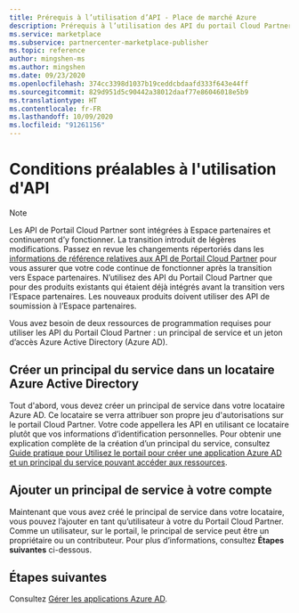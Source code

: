 ```yaml
---
title: Prérequis à l’utilisation d’API - Place de marché Azure
description: Prérequis à l’utilisation des API du portail Cloud Partner.
ms.service: marketplace
ms.subservice: partnercenter-marketplace-publisher
ms.topic: reference
author: mingshen-ms
ms.author: mingshen
ms.date: 09/23/2020
ms.openlocfilehash: 374cc3398d1037b19ceddcbdaafd333f643e44ff
ms.sourcegitcommit: 829d951d5c90442a38012daaf77e86046018e5b9
ms.translationtype: HT
ms.contentlocale: fr-FR
ms.lasthandoff: 10/09/2020
ms.locfileid: "91261156"
---
```

# <a name="api-prerequisites"></a>Conditions préalables à l'utilisation d'API

> [!NOTE]
> Les API de Portail Cloud Partner sont intégrées à Espace partenaires et continueront d’y fonctionner. La transition introduit de légères modifications. Passez en revue les changements répertoriés dans les [informations de référence relatives aux API de Portail Cloud Partner](cloud-partner-portal-api-overview.md) pour vous assurer que votre code continue de fonctionner après la transition vers Espace partenaires. N’utilisez des API du Portail Cloud Partner que pour des produits existants qui étaient déjà intégrés avant la transition vers l’Espace partenaires. Les nouveaux produits doivent utiliser des API de soumission à l’Espace partenaires.

Vous avez besoin de deux ressources de programmation requises pour utiliser les API du Portail Cloud Partner : un principal de service et un jeton d’accès Azure Active Directory (Azure AD).

## <a name="create-service-principal-in-azure-active-directory-tenant"></a>Créer un principal du service dans un locataire Azure Active Directory

Tout d'abord, vous devez créer un principal de service dans votre locataire Azure AD. Ce locataire se verra attribuer son propre jeu d'autorisations sur le portail Cloud Partner. Votre code appellera les API en utilisant ce locataire plutôt que vos informations d’identification personnelles. Pour obtenir une explication complète de la création d’un principal du service, consultez [Guide pratique pour Utilisez le portail pour créer une application Azure AD et un principal du service pouvant accéder aux ressources](../active-directory/develop/howto-create-service-principal-portal.md).

## <a name="add-service-principal-to-your-account"></a>Ajouter un principal de service à votre compte

Maintenant que vous avez créé le principal de service dans votre locataire, vous pouvez l’ajouter en tant qu’utilisateur à votre du Portail Cloud Partner. Comme un utilisateur, sur le portail, le principal de service peut être un propriétaire ou un contributeur. Pour plus d’informations, consultez **Étapes suivantes** ci-dessous.

## <a name="next-steps"></a>Étapes suivantes

Consultez [Gérer les applications Azure AD](partner-center-portal/manage-account.md#manage-azure-ad-applications).
